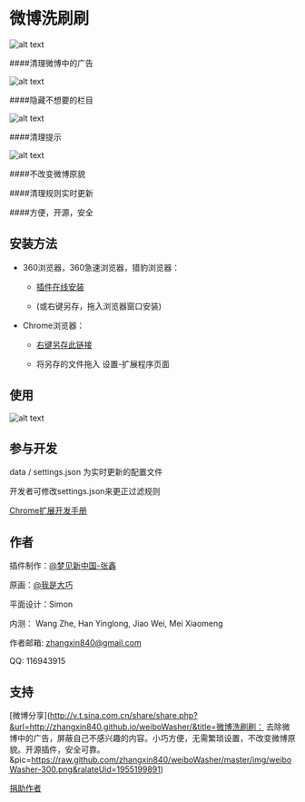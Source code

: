 微博洗刷刷 
===========

![alt text][logo]


####清理微博中的广告

![alt text][inline ad]

####隐藏不想要的栏目

![alt text][contents]

####清理提示

![alt text][notifications]


####不改变微博原貌


####清理规则实时更新


####方便，开源，安全



安装方法
------------

* 360浏览器，360急速浏览器，猎豹浏览器：

  * [插件在线安装](https://github.com/zhangxin840/weiboWasher/raw/master/plugin.crx)

  * (或右键另存，拖入浏览器窗口安装)


* Chrome浏览器：

  * [右键另存此链接](https://github.com/zhangxin840/weiboWasher/raw/master/plugin.crx)

  * 将另存的文件拖入 设置-扩展程序页面



使用
------------

![alt text][usage]



参与开发
----------

data / settings.json 为实时更新的配置文件

开发者可修改settings.json来更正过滤规则

[Chrome扩展开发手册](https://developer.chrome.com/extensions/getstarted.html)



作者
----------

插件制作：[@梦见新中国-张鑫](http://weibo.com/mjxzg)

原画：[@我是大巧](http://weibo.com/u/1785489211)

平面设计：Simon

内测： Wang Zhe, Han Yinglong, Jiao Wei, Mei Xiaomeng

作者邮箱: zhangxin840@gmail.com

QQ: 116943915



支持
----------

[微博分享](http://v.t.sina.com.cn/share/share.php?&url=http://zhangxin840.github.io/weiboWasher/&title=微博洗刷刷： 去除微博中的广告，屏蔽自己不感兴趣的内容。小巧方便，无需繁琐设置，不改变微博原貌。开源插件，安全可靠。&pic=https://raw.github.com/zhangxin840/weiboWasher/master/img/weiboWasher-300.png&ralateUid=1955199891)

[捐助作者](https://me.alipay.com/zhangxin840)



[logo]: https://raw.github.com/zhangxin840/weiboWasher/master/img/weiboWasher-300.png "微博洗刷刷"

[inline ad]: https://raw.github.com/zhangxin840/weiboWasher/master/img/inlineAds.jpg "微博中的广告"

[contents]: https://raw.github.com/zhangxin840/weiboWasher/master/img/contents.jpg "不想要的栏目"

[notifications]: https://raw.github.com/zhangxin840/weiboWasher/master/img/notifications.jpg "恼人的提示"

[usage]: https://raw.github.com/zhangxin840/weiboWasher/master/img/popup.jpg "小巧方便"


